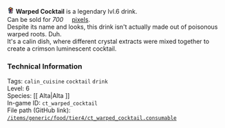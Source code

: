 ![ ](https://raw.githubusercontent.com/Ceterai/Enternia/main/items/generic/food/tier4/ct_warped_cocktail.png) **Warped Cocktail** is a legendary lvl.6 drink.  
Can be sold for *700* <img src="https://starbounder.org/mediawiki/images/2/21/Pixel.png" width="12" height="16"/> [pixels](https://starbounder.org/Pixel).  
Despite its name and looks, this drink isn't actually made out of poisonous warped roots. Duh.  
It's a calin dish, where different crystal extracts were mixed together to create a crimson luminescent cocktail.

### Technical Information

Tags: `calin_cuisine` `cocktail` `drink`  
Level: 6  
Species: [[ Alta|Alta ]]  
In-game ID: `ct_warped_cocktail`  
File path (GitHub link): [`/items/generic/food/tier4/ct_warped_cocktail.consumable`](https://github.com/Ceterai/Enternia/blob/main/items/generic/food/tier4/ct_warped_cocktail.consumable)

